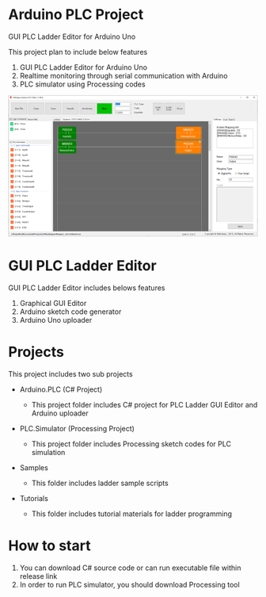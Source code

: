 # Arduino PLC Project
GUI PLC Ladder Editor for Arduino Uno

This project plan to include below features

1. GUI PLC Ladder Editor for Arduino Uno
1. Realtime monitoring through serial communication with Arduino
1. PLC simulator using Processing codes


![main image](/Images/arduino_plc1.png)


# GUI PLC Ladder Editor
GUI PLC Ladder Editor includes belows features

1. Graphical GUI Editor
1. Arduino sketch code generator
1. Arduino Uno uploader


# Projects
This project includes two sub projects

* Arduino.PLC (C# Project)
  - This project folder includes C# project for PLC Ladder GUI Editor and Arduino uploader

* PLC.Simulator (Processing Project)
  - This project folder includes Processing sketch codes for PLC simulation

* Samples
  - This folder includes ladder sample scripts
  
* Tutorials
  - This folder includes tutorial materials for ladder programming
  

# How to start
1. You can download C# source code or can run executable file within release link
1. In order to run PLC simulator, you should download Processing tool


  
